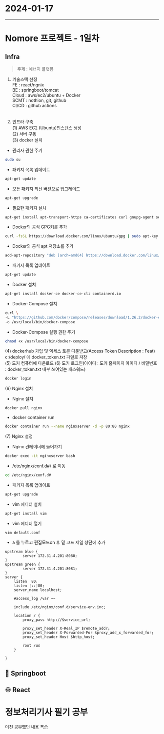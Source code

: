 # 2024-01-17
----------------

# Nomore 프로젝트 - 1일차

## Infra
> 주제 : 에너지 플랫폼

1. 기술스택 선정   
FE : react/ngnix   
BE : springboot/tomcat   
Cloud : aws/ec2/ubuntu + Docker   
SCMT : nothion, git, github   
CI/CD : github actions   
<br><br>
2. 인프라 구축   
(1) AWS EC2 (Ubuntu)인스턴스 생성   
(2) 서버 구동   
(3) docker 설치   

- 관리자 권한 주기   
```bash
sudo su
```   

- 패키지 목록 업데이트
```bash
apt-get update
```

- 모든 패키지 최신 버젼으로 업그레이드
```bash
apt-get upgrade
```

- 필요한 패키지 설치
```bash
apt-get install apt-transport-https ca-certificates curl gnupg-agent software-properties-common
```

- Docker의 공식 GPG키를 추가
```bash
curl -fsSL https://download.docker.com/linux/ubuntu/gpg | sudo apt-key add -
```

- Docker의 공식 apt 저장소를 추가
```bash
add-apt-repository "deb [arch=amd64] https://download.docker.com/linux/ubuntu $(lsb_release -cs) stable"
```

- 패키지 목록 업데이트
```bash
apt-get update
```

-  Docker 설치
```bash
apt-get install docker-ce docker-ce-cli containerd.io
```

- Docker-Compose 설치
```bash
curl \
-L "https://github.com/docker/compose/releases/download/1.26.2/docker-compose-$(uname -s)-$(uname -m)" \
-o /usr/local/bin/docker-compose
```

- Docker-Compose 실행 권한 주기
```bash
chmod +x /usr/local/bin/docker-compose
```
(4) dockerhub 가입 및 엑세스 토큰 다운받고(Access Token Description : Feat) c:/deploy/ 에 docker_token.txt 파일로 저장   
(5) 도커 컴퓨터에 다운로드
(6) 도커 로그인(아이디 : 도커 홈페이지 아이디 / 비밀번호 : docker_token.txt 내부 쓰여있는 패스워드)
```bash
docker login
```
(6) Nginx 설치   
- Nginx 설치   
```bash
docker pull nginx
``` 
- docker container run   
```bash
docker container run --name nginxserver -d -p 80:80 nginx
```
    
(7) Nginx 설정
- Nginx 컨테이너에 들어가기
```bash
docker exec -it nginxserver bash
```
- /etc/nginx/conf.d#/ 로 이동
```bash
cd /etc/nginx/conf.d#
```
- 패키지 목록 업데이트
```bash
apt-get upgrade
```
- vim 에디터 설치
```bash
apt-get install vim
```
- vim 에디터 열기
```bash
vim default.conf
```
- a 를 누르고 편집모드on 후 밑 코드 제일 상단에 추가

```vim
upstream blue {
        server 172.31.4.201:8080;
}
upstream green {
        server 172.31.4.201:8081;
}
server {
    listen  80;
    listen [::]80;
    server_name localhost;

    #access_log /var ~~

    include /etc/nginx/conf.d/service-env.inc;

    location / {
        proxy_pass http://$service_url;

        proxy_set_header X-Real_IP $remote_addr;
        proxy_set_header X-Forwarded-For $proxy_add_x_forwarded_for;
        proxy_set_header Host $http_host;

        root /us
    }

}
```


## 🍃 Springboot


## ♾️ React


# 정보처리기사 필기 공부
이전 공부했던 내용 복습
